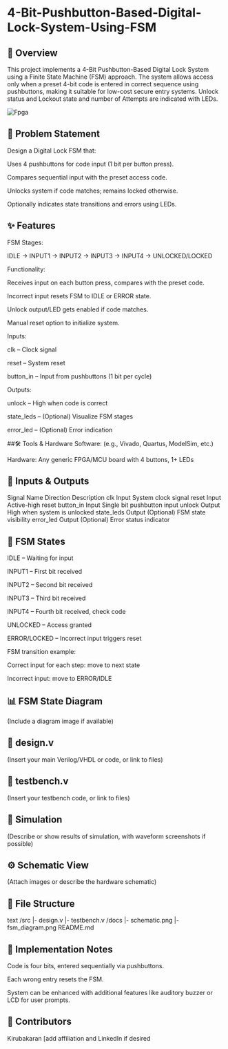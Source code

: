 # 4-Bit-Pushbutton-Based-Digital-Lock-System-Using-FSM

## 📝 Overview
This project implements a 4-Bit Pushbutton-Based Digital Lock System using a Finite State Machine (FSM) approach. The system allows access only when a preset 4-bit code is entered in correct sequence using pushbuttons, making it suitable for low-cost secure entry systems. Unlock status and Lockout state and number of Attempts are indicated with LEDs.

![Fpga]()

## 📜 Problem Statement
Design a Digital Lock FSM that:

Uses 4 pushbuttons for code input (1 bit per button press).

Compares sequential input with the preset access code.

Unlocks system if code matches; remains locked otherwise.

Optionally indicates state transitions and errors using LEDs.

## ✨ Features
FSM Stages:

IDLE → INPUT1 → INPUT2 → INPUT3 → INPUT4 → UNLOCKED/LOCKED

Functionality:

Receives input on each button press, compares with the preset code.

Incorrect input resets FSM to IDLE or ERROR state.

Unlock output/LED gets enabled if code matches.

Manual reset option to initialize system.

Inputs:

clk – Clock signal

reset – System reset

button_in – Input from pushbuttons (1 bit per cycle)

Outputs:

unlock – High when code is correct

state_leds – (Optional) Visualize FSM stages

error_led – (Optional) Error indication

##🛠 Tools & Hardware
Software: (e.g., Vivado, Quartus, ModelSim, etc.)

Hardware: Any generic FPGA/MCU board with 4 buttons, 1+ LEDs

## 🔌 Inputs & Outputs
Signal Name	Direction	Description
clk	Input	System clock signal
reset	Input	Active-high reset
button_in	Input	Single bit pushbutton input
unlock	Output	High when system is unlocked
state_leds	Output	(Optional) FSM state visibility
error_led	Output	(Optional) Error status indicator

## 🔄 FSM States
IDLE – Waiting for input

INPUT1 – First bit received

INPUT2 – Second bit received

INPUT3 – Third bit received

INPUT4 – Fourth bit received, check code

UNLOCKED – Access granted

ERROR/LOCKED – Incorrect input triggers reset

FSM transition example:

Correct input for each step: move to next state

Incorrect input: move to ERROR/IDLE

## 📊 FSM State Diagram
(Include a diagram image if available)

## 📂 design.v
(Insert your main Verilog/VHDL or code, or link to files)

## 📂 testbench.v
(Insert your testbench code, or link to files)

## 🧪 Simulation
(Describe or show results of simulation, with waveform screenshots if possible)

## ⚙️ Schematic View
(Attach images or describe the hardware schematic)

## 📂 File Structure
text
/src
  |- design.v
  |- testbench.v
/docs
  |- schematic.png
  |- fsm_diagram.png
README.md
## 💫 Implementation Notes
Code is four bits, entered sequentially via pushbuttons.

Each wrong entry resets the FSM.

System can be enhanced with additional features like auditory buzzer or LCD for user prompts.

## 👥 Contributors
Kirubakaran [add affiliation and LinkedIn if desired
